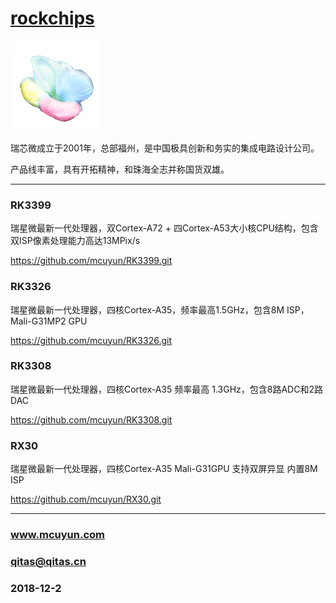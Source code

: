 ﻿# [rockchips](https://github.com/mcuyun/rockchips) 

[![sites](mcuyun/mcuyun.png)](http://www.mcuyun.com)

瑞芯微成立于2001年，总部福州，是中国极具创新和务实的集成电路设计公司。

产品线丰富，具有开拓精神，和珠海全志并称国货双雄。

---

### RK3399

瑞星微最新一代处理器，双Cortex-A72 + 四Cortex-A53大小核CPU结构，包含双ISP像素处理能力高达13MPix/s

https://github.com/mcuyun/RK3399.git

### RK3326

瑞星微最新一代处理器，四核Cortex-A35，频率最高1.5GHz，包含8M ISP，Mali-G31MP2 GPU

https://github.com/mcuyun/RK3326.git

### RK3308

瑞星微最新一代处理器，四核Cortex-A35 频率最高 1.3GHz，包含8路ADC和2路DAC

https://github.com/mcuyun/RK3308.git


### RX30

瑞星微最新一代处理器，四核Cortex-A35 Mali-G31GPU 支持双屏异显 内置8M ISP

https://github.com/mcuyun/RX30.git




---

###  www.mcuyun.com  
###  qitas@qitas.cn
###  2018-12-2